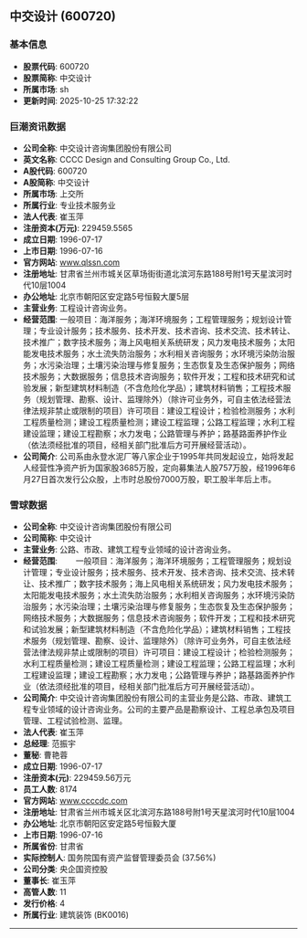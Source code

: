 ## 中交设计 (600720)

### 基本信息

- **股票代码**: 600720
- **股票简称**: 中交设计
- **所属市场**: sh
- **更新时间**: 2025-10-25 17:32:22

### 巨潮资讯数据

- **公司全称**: 中交设计咨询集团股份有限公司
- **英文名称**: CCCC Design and Consulting Group Co., Ltd.
- **A股代码**: 600720
- **A股简称**: 中交设计
- **所属市场**: 上交所
- **所属行业**: 专业技术服务业
- **法人代表**: 崔玉萍
- **注册资本(万元)**: 229459.5565
- **成立日期**: 1996-07-17
- **上市日期**: 1996-07-16
- **官方网站**: www.qlssn.com
- **注册地址**: 甘肃省兰州市城关区草场街街道北滨河东路188号附1号天星滨河时代10层1004
- **办公地址**: 北京市朝阳区安定路5号恒毅大厦5层
- **主营业务**: 工程设计咨询业务。
- **经营范围**: 一般项目：海洋服务；海洋环境服务；工程管理服务；规划设计管理；专业设计服务；技术服务、技术开发、技术咨询、技术交流、技术转让、技术推广；数字技术服务；海上风电相关系统研发；风力发电技术服务；太阳能发电技术服务；水土流失防治服务；水利相关咨询服务；水环境污染防治服务；水污染治理；土壤污染治理与修复服务；生态恢复及生态保护服务；网络技术服务；大数据服务；信息技术咨询服务；软件开发；工程和技术研究和试验发展；新型建筑材料制造（不含危险化学品）；建筑材料销售；工程技术服务（规划管理、勘察、设计、监理除外）（除许可业务外，可自主依法经营法律法规非禁止或限制的项目）许可项目：建设工程设计；检验检测服务；水利工程质量检测；建设工程质量检测；建设工程监理；公路工程监理；水利工程建设监理；建设工程勘察；水力发电；公路管理与养护；路基路面养护作业（依法须经批准的项目，经相关部门批准后方可开展经营活动）。
- **公司简介**: 公司系由永登水泥厂等八家企业于1995年共同发起设立，始将发起人经营性净资产折为国家股3685万股，定向募集法人股757万股，经1996年6月27日首次发行公众股，上市时总股份7000万股，职工股半年后上市。

### 雪球数据

- **公司全称**: 中交设计咨询集团股份有限公司
- **公司简称**: 中交设计
- **主营业务**: 公路、市政、建筑工程专业领域的设计咨询业务。
- **经营范围**: 　　一般项目：海洋服务；海洋环境服务；工程管理服务；规划设计管理；专业设计服务；技术服务、技术开发、技术咨询、技术交流、技术转让、技术推广；数字技术服务；海上风电相关系统研发；风力发电技术服务；太阳能发电技术服务；水土流失防治服务；水利相关咨询服务；水环境污染防治服务；水污染治理；土壤污染治理与修复服务；生态恢复及生态保护服务；网络技术服务；大数据服务；信息技术咨询服务；软件开发；工程和技术研究和试验发展；新型建筑材料制造（不含危险化学品）；建筑材料销售；工程技术服务（规划管理、勘察、设计、监理除外）（除许可业务外，可自主依法经营法律法规非禁止或限制的项目）许可项目：建设工程设计；检验检测服务；水利工程质量检测；建设工程质量检测；建设工程监理；公路工程监理；水利工程建设监理；建设工程勘察；水力发电；公路管理与养护；路基路面养护作业（依法须经批准的项目，经相关部门批准后方可开展经营活动）。
- **公司简介**: 中交设计咨询集团股份有限公司的主营业务是公路、市政、建筑工程专业领域的设计咨询业务。公司的主要产品是勘察设计、工程总承包及项目管理、工程试验检测、监理。
- **法人代表**: 崔玉萍
- **总经理**: 范振宇
- **董秘**: 曹艳蓉
- **成立日期**: 1996-07-17
- **注册资本(元)**: 229459.56万元
- **员工人数**: 8174
- **官方网站**: www.ccccdc.com
- **注册地址**: 甘肃省兰州市城关区北滨河东路188号附1号天星滨河时代10层1004
- **办公地址**: 北京市朝阳区安定路5号恒毅大厦
- **上市日期**: 1996-07-16
- **所属省份**: 甘肃省
- **实际控制人**: 国务院国有资产监督管理委员会 (37.56%)
- **公司分类**: 央企国资控股
- **董事长**: 崔玉萍
- **高管人数**: 11
- **发行价格**: 4
- **所属行业**: 建筑装饰 (BK0016)

---